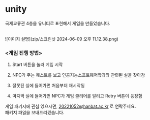 # unity
국제교류관 4층을 유니티로 표현해서 게임을 만들었습니다.<br><br>

![이미지 설명](zip/스크린샷 2024-06-09 오후 11.12.38.png)

### <게임 진행 방법><br>

1. Start 버튼을 눌러 게임 시작<br>

2. NPC가 주는 퀘스트를 보고 인공지능소프트웨어학과와 관련된 실을 찾아감<br>

3. 잘못된 실에 들어가면 처음부터 재시작됨<br>

4. 마지막 실에 들어가면 NPC가 게임 클리어를 알리고 Retry 버튼이 등장함 <br>

게임 패키지에 관심 있으시면, 20221052@hanbat.ac.kr 로 연락주세요.<br>
패키지 파일을 보내드리겠습니다.
